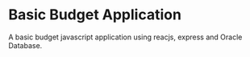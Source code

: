 # Basic Budget Application
A basic budget javascript application using reacjs, express and Oracle Database.

